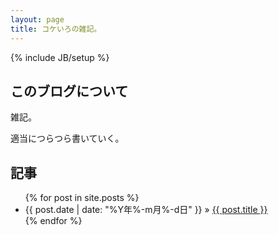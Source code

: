 ```yaml
---
layout: page
title: コケいろの雑記。
---
```

{% include JB/setup %}


## このブログについて

雑記。

適当につらつら書いていく。



## 記事

<ul class="posts">
  {% for post in site.posts %}
    <li><span>{{ post.date | date: "%Y年%-m月%-d日" }}</span> &raquo; <a href="{{ BASE_PATH }}{{ post.url }}">{{ post.title }}</a></li>
  {% endfor %}
</ul>
